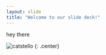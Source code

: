 ```yaml
---
layout: slide
title: "Welcome to our slide deck!"
---
```


hey there

![catstello](https://octodex.github.com/images/catstello.png)
{: .center}
